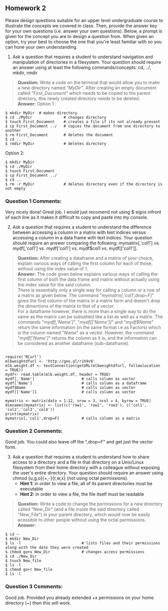 ## Homework 2  
Please design questions suitable for an upper level undergraduate course to illustrate the concepts we covered in class.
Then, provide the answer key for your own questions (i.e. answer your own questions). Below, a prompt is given for the 
concept you are to design a question from. When given an option, try your best to choose the one that you're least familiar 
with so you can hone your own understanding.
1. Ask a question that requires a student to understand navigation and manipulation of directories in a filesystem. Your 
question should require an answer using at least the following commands/concepts: cd, ../, mkdir, rmdir  
>**Question:**  Write a code on the terminal that would allow you to make a new directory named *"MyDir"*. After creating an
 empty document called *"First_Document"* which needs to be copied to the parent directory, this newly created directory 
 needs to be deleted.  
**Answer:** 
Option 1 :
<pre><code>$ mkdir MyDir  # makes directory
$ cd ./MyDir              # changes directory
$ touch First_Document    # creates a file if its not already present
$ cp First_Document ../   # copies the document from one directory to another
$ rm First_Document       # deletes the document
$ cd ..
$ rmdir MyDir             # deletes directory
</code></pre>  
Option 2:
<pre><code>$ mkdir MyDir
$ cd ./MyDir
$ touch First_Document
$ cp First_Document ../
$ cd ..
$ rm -r MyDir             # deletes directory even if the directory is not empty
</code></pre> 

### Question 1 Comments:
Very nicely done! Great job. I would just recomend not using $ signs infront of each line as it makes it difficult to copy and paste into my console.

2. Ask a question that requires a student to understand the difference between accessing a column in a matrix with text 
indices versus accessing a column in a data frame with text indices. Your question should require an answer comparing the 
following: mymatrix[,'col1'] vs. mydf[,'col1'] vs. mydf['col1'] vs. mydf$col1 vs. mydf[['col1']].  
>**Question:**  After creating a dataframe and a matrix of your choice, explain various ways of calling the first column for 
each of those, without using the index value of 1.  
**Answer:** The code given below explains various ways of calling the first column of both the data frame and matrix without 
actually using the index value for the said column.  
There is essentially only a single way for calling a column or a row of a matrix as given below. The command "_mymatrix[,'col1',drop=F]_" gives the first column of the matrix in a matrix form and doesn't drop the dimentions of the matrix 
to that of a vector.  
For a dataframe however, there is more than a single way to do the same as the matrix can be subsetted like a list as well as a 
matrix. The commands "_mydf[,'Name']_", "_mydf[['Name']]_" and "_mydf$Name_" return the same information (in the same format i.e as Factors)  which is the column named "_Name_" as a vector. However, the command "_mydf['Name']_" returns the column as it is, and the information can be considered as another dataframe (sub-dataframe).
<pre><code>
require('RCurl')
mlbweightdfurl <- 'http://goo.gl/rih9v9'
mlb.weight.df <- textConnection(getURL(mlbweightdfurl, followlocation  = TRUE))
mydf<- read.table(mlb.weight.df, header = TRUE)
mydf[,'Name']                     # calls column as vector
mydf['Name']                      # calls column as a dataframe
mydf$Name                         # calls column as vector
mydf[['Name']]                    # calls column as vector

mymatrix <- matrix(data = 1:12, nrow = 3, ncol = 4, byrow = TRUE)
dimnames(mymatrix) <- list(c('row1', 'row2', 'row3'), c('col1', 'col2','col3','col4'))
print(mymatrix)
mymatrix[,'col1',drop=F]          # calls column as a matrix
</code></pre> 

### Question 2 Comments:

Good job. You could also leave off the ",drop=F" and get just the vector form.

3. Ask a question that requires a student to understand how to share access to a directory and a file in that directory 
on a Unix/Linux filesystem from their home directory with a colleague without exposing the user's entire directory. Your 
question should require an answer using chmod {u,g,o}{+,-}{r,w,x} (not using octal permissions).
   * **Hint 1:** in order to view a file, all of its parent directories must be executable
   * **Hint 2:** in order to view a file, the file itself must be readable  
>**Question:**  Write a code to change the permissions for a new directory called "New_Dir" (and a file inside the said directory 
called "New_File") in your parent directory, which would now be easily acessible to other people without using the octal permissions.  
**Answer:**  
<pre><code>$ cd ~
$ mkdir New_Dir
$ ls -l                           # lists files and their permissions along with the date they were created
$ chmod go+x New_Dir              # changes access permissions
$ cd ./New_Dir
$ touch New_file
$ ls -l
$ chmod go+r New_file
$ ls -l
</code></pre>

### Question 3 Comments:

Good job. Provided you already extended +x permissions on your home directory (~) then this will work.
